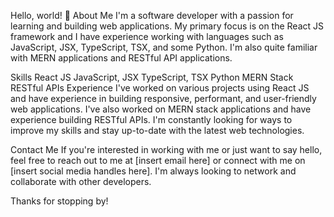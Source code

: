Hello, world! 👋
About Me
I'm a software developer with a passion for learning and building web applications. My primary focus is on the React JS framework and I have experience working with languages such as JavaScript, JSX, TypeScript, TSX, and some Python. I'm also quite familiar with MERN applications and RESTful API applications.

Skills
React JS
JavaScript, JSX
TypeScript, TSX
Python
MERN Stack
RESTful APIs
Experience
I've worked on various projects using React JS and have experience in building responsive, performant, and user-friendly web applications. I've also worked on MERN stack applications and have experience building RESTful APIs. I'm constantly looking for ways to improve my skills and stay up-to-date with the latest web technologies.

Contact Me
If you're interested in working with me or just want to say hello, feel free to reach out to me at [insert email here] or connect with me on [insert social media handles here]. I'm always looking to network and collaborate with other developers.

Thanks for stopping by!
